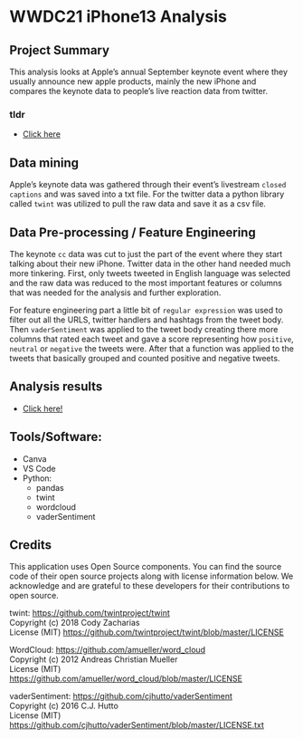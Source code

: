 # WWDC21 iPhone13 Analysis

## Project Summary
This analysis looks at Apple’s annual September keynote event where they usually announce new apple products, mainly the new iPhone and compares the keynote data to people’s live reaction data from twitter.

### tldr
- [Click here](Analysis_illustration_1.2.pdf)

## Data mining 
Apple’s keynote data was gathered through their event’s livestream `closed captions` and was saved into a txt file. For the twitter data a python library called `twint` was utilized to pull the raw data and save it as a csv file.

## Data Pre-processing / Feature Engineering 
The keynote `cc` data was cut to just the part of the event where they start talking about their new iPhone. Twitter data in the other hand needed much more tinkering. First, only tweets tweeted in English language was selected and the raw data was reduced to the most important features or columns that was needed for the analysis and further exploration.

For feature engineering part a little bit of `regular expression` was used to filter out all the URLS, twitter handlers and hashtags from the tweet body. Then `vaderSentiment` was applied to the tweet body creating there more columns that rated each tweet and gave a score representing how `positive`, `neutral` or `negative` the tweets were. After that a function was applied to the tweets that basically grouped and counted positive and negative tweets. 

## Analysis results 
- [Click here!](Analysis_illustration_1.2.pdf)

## Tools/Software:
- Canva
- VS Code
- Python:
  -	pandas
  -	twint
  -	wordcloud
  -	vaderSentiment

## Credits
This application uses Open Source components. You can find the source code of their open source projects along with license information below. We acknowledge and are grateful to these developers for their contributions to open source.

twint:  https://github.com/twintproject/twint <br/> Copyright (c) 2018 Cody Zacharias <br/> License (MIT) https://github.com/twintproject/twint/blob/master/LICENSE

WordCloud: https://github.com/amueller/word_cloud <br/> Copyright (c) 2012 Andreas Christian Mueller <br/> License (MIT) https://github.com/amueller/word_cloud/blob/master/LICENSE

vaderSentiment: https://github.com/cjhutto/vaderSentiment <br/> Copyright (c) 2016 C.J. Hutto <br/> License (MIT) https://github.com/cjhutto/vaderSentiment/blob/master/LICENSE.txt

